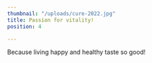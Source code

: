 ```yaml
---
thumbnail: "/uploads/cure-2022.jpg"
title: Passion for vitality!
position: 4

---
```

Because living happy and healthy taste so good!